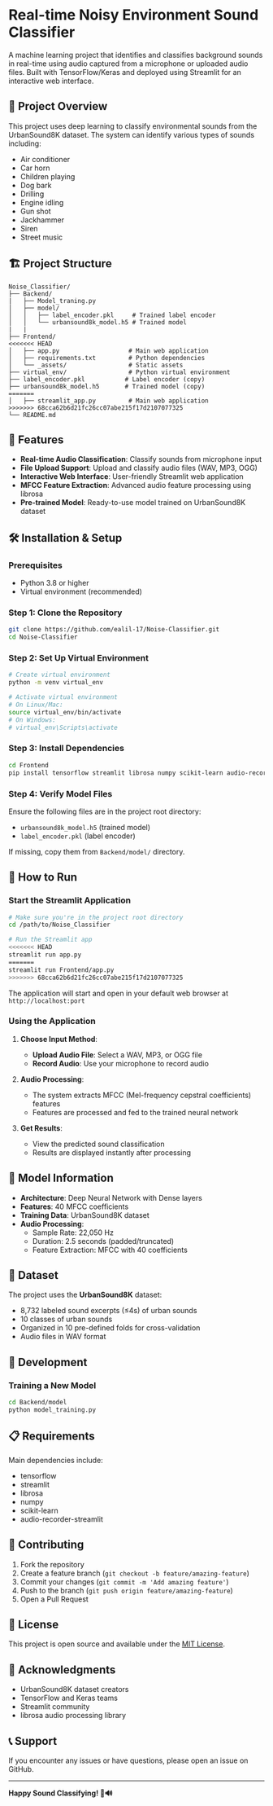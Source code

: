 # Real-time Noisy Environment Sound Classifier

A machine learning project that identifies and classifies background sounds in real-time using audio captured from a microphone or uploaded audio files. Built with TensorFlow/Keras and deployed using Streamlit for an interactive web interface.

## 🎯 Project Overview

This project uses deep learning to classify environmental sounds from the UrbanSound8K dataset. The system can identify various types of sounds including:
- Air conditioner
- Car horn
- Children playing
- Dog bark
- Drilling
- Engine idling
- Gun shot
- Jackhammer
- Siren
- Street music

## 🏗️ Project Structure

```
Noise_Classifier/
├── Backend/
|   ├── Model_traning.py 
│   ├── model/
│   │   ├── label_encoder.pkl     # Trained label encoder
│   │   └── urbansound8k_model.h5 # Trained model
|   | 
├── Frontend/
<<<<<<< HEAD
│   ├── app.py                   # Main web application
│   ├── requirements.txt         # Python dependencies
│   └── _assets/                 # Static assets
├── virtual_env/                 # Python virtual environment
├── label_encoder.pkl           # Label encoder (copy)
├── urbansound8k_model.h5       # Trained model (copy)
=======
│   ├── streamlit_app.py         # Main web application
>>>>>>> 68cca62b6d21fc26cc07abe215f17d2107077325
└── README.md
```

## 🚀 Features

- **Real-time Audio Classification**: Classify sounds from microphone input
- **File Upload Support**: Upload and classify audio files (WAV, MP3, OGG)
- **Interactive Web Interface**: User-friendly Streamlit web application
- **MFCC Feature Extraction**: Advanced audio feature processing using librosa
- **Pre-trained Model**: Ready-to-use model trained on UrbanSound8K dataset

## 🛠️ Installation & Setup

### Prerequisites
- Python 3.8 or higher
- Virtual environment (recommended)

### Step 1: Clone the Repository
```bash
git clone https://github.com/ealil-17/Noise-Classifier.git
cd Noise-Classifier
```

### Step 2: Set Up Virtual Environment
```bash
# Create virtual environment
python -m venv virtual_env

# Activate virtual environment
# On Linux/Mac:
source virtual_env/bin/activate
# On Windows:
# virtual_env\Scripts\activate
```

### Step 3: Install Dependencies
```bash
cd Frontend
pip install tensorflow streamlit librosa numpy scikit-learn audio-recorder-streamlit
```

### Step 4: Verify Model Files
Ensure the following files are in the project root directory:
- `urbansound8k_model.h5` (trained model)
- `label_encoder.pkl` (label encoder)

If missing, copy them from `Backend/model/` directory.

## 🎵 How to Run

### Start the Streamlit Application
```bash
# Make sure you're in the project root directory
cd /path/to/Noise_Classifier

# Run the Streamlit app
<<<<<<< HEAD
streamlit run app.py
=======
streamlit run Frontend/app.py
>>>>>>> 68cca62b6d21fc26cc07abe215f17d2107077325
```

The application will start and open in your default web browser at `http://localhost:port`

### Using the Application

1. **Choose Input Method**:
   - **Upload Audio File**: Select a WAV, MP3, or OGG file
   - **Record Audio**: Use your microphone to record audio

2. **Audio Processing**:
   - The system extracts MFCC (Mel-frequency cepstral coefficients) features
   - Features are processed and fed to the trained neural network

3. **Get Results**:
   - View the predicted sound classification
   - Results are displayed instantly after processing

## 🧠 Model Information

- **Architecture**: Deep Neural Network with Dense layers
- **Features**: 40 MFCC coefficients
- **Training Data**: UrbanSound8K dataset
- **Audio Processing**:
  - Sample Rate: 22,050 Hz
  - Duration: 2.5 seconds (padded/truncated)
  - Feature Extraction: MFCC with 40 coefficients

## 📁 Dataset

The project uses the **UrbanSound8K** dataset:
- 8,732 labeled sound excerpts (≤4s) of urban sounds
- 10 classes of urban sounds
- Organized in 10 pre-defined folds for cross-validation
- Audio files in WAV format

## 🔧 Development

### Training a New Model
```bash
cd Backend/model
python model_training.py
```


## 📋 Requirements

Main dependencies include:
- tensorflow
- streamlit
- librosa
- numpy
- scikit-learn
- audio-recorder-streamlit



## 🤝 Contributing

1. Fork the repository
2. Create a feature branch (`git checkout -b feature/amazing-feature`)
3. Commit your changes (`git commit -m 'Add amazing feature'`)
4. Push to the branch (`git push origin feature/amazing-feature`)
5. Open a Pull Request

## 📄 License

This project is open source and available under the [MIT License](LICENSE).

## 🙏 Acknowledgments

- UrbanSound8K dataset creators
- TensorFlow and Keras teams
- Streamlit community
- librosa audio processing library

## 📞 Support

If you encounter any issues or have questions, please open an issue on GitHub.

---

**Happy Sound Classifying! 🎵🔊**
